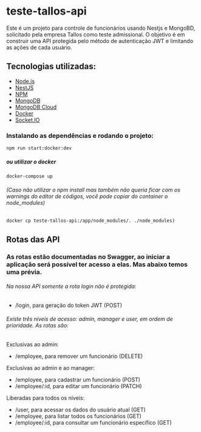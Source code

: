 # teste-tallos-api

Este é um projeto para controle de funcionários usando Nestjs e MongoBD, solicitado pela empresa Tallos como teste admissional. O objetivo é em construir uma API protegida pelo método de autenticação JWT e limitando as ações de cada usuário.

## Tecnologias utilizadas:
  - [Node.js](https://nodejs.org)
  - [NestJS](https://nestjs.com/)
  - [NPM](https://www.npmjs.com/)
  - [MongoDB](https://www.mongodb.com)
  - [MongoDB Cloud](https://www.mongodb.com/pt-br/cloud)
  - [Docker](https://www.docker.com/)
  - [Socket.IO](https://socket.io/)

### Instalando as dependências e rodando o projeto:
```
npm run start:docker:dev
```
##### ou utilizar o docker
```
docker-compose up
```
###### (Caso não utilizar o npm install mas também não queria ficar com os warnings do editor de códigos, você pode copiar do container o node_modules)
```
docker cp teste-tallos-api:/app/node_modules/. ./node_modules)
```

## Rotas das API
### As rotas estão documentadas no Swagger, ao iniciar a aplicação será possível ter acesso a elas. Mas abaixo temos uma prévia.

###### Na nossa API somente a rota login não é protegida:
  - /login, para geração do token JWT (POST)

###### Existe três níveis de acesso: admin, manager e user, em ordem de prioridade. As rotas são:
  Exclusivas ao admin:
  - /employee, para remover um funcionário (DELETE)

  Exclusivas ao admin e ao manager:
  - /employee, para cadastrar um funcionário (POST)
  - /employee/:id, para editar um funcionário (PATCH)

  Liberadas para todos os níveis:
  - /user, para acessar os dados do usuário atual (GET)
  - /employee, para listar todos os funcionários (GET)
  - /employee/:id, para consultar um funcionário específico (GET)
